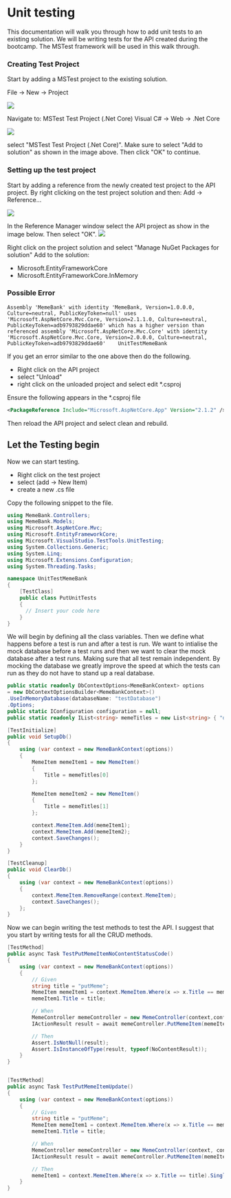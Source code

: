 # Unit testing

This documentation will walk you through how to add unit tests to an existing solution. We will be writing tests for the API created during the bootcamp. The MSTest framework will be used in this walk through.

### Creating Test Project
Start by adding a MSTest project to the existing solution.

File -> New -> Project

![](/images/creating-unit-test-project.png)


Navigate to: MSTest Test Project (.Net Core)
Visual C# -> Web -> .Net Core

![](/images/creating-MSunit-test-project-2.png)

select "MSTest Test Project (.Net Core)". Make sure to select "Add to solution" as shown in the image above. Then click "OK" to continue.

### Setting up the test project

Start by adding a reference from the newly created test project to the API project. By right clicking on the test project solution and then: Add -> Reference...

![](/images/add_reference.png)

In the Reference Manager window select the API project as show in the image below. Then select "OK".
![](/images/adding_reference.png)

Right click on the project solution and select "Manage NuGet Packages for solution"
Add to the solution:
* Microsoft.EntityFrameworkCore
* Microsoft.EntityFrameworkCore.InMemory

### Possible Error

```
Assembly 'MemeBank' with identity 'MemeBank, Version=1.0.0.0, Culture=neutral, PublicKeyToken=null' uses 'Microsoft.AspNetCore.Mvc.Core, Version=2.1.1.0, Culture=neutral, PublicKeyToken=adb9793829ddae60' which has a higher version than referenced assembly 'Microsoft.AspNetCore.Mvc.Core' with identity 'Microsoft.AspNetCore.Mvc.Core, Version=2.0.0.0, Culture=neutral, PublicKeyToken=adb9793829ddae60'	UnitTestMemeBank

```

If you get an error similar to the one above then do the following.
* Right click on the API project
* select "Unload"
* right click on the unloaded project and select edit \*.csproj

Ensure the following appears in the \*.csproj file

```xml
<PackageReference Include="Microsoft.AspNetCore.App" Version="2.1.2" />
```
Then reload the API project and select clean and rebuild.

## Let the Testing begin
Now we can start testing.
* Right click on the test project
* select (add -> New Item)
* create a new .cs file

Copy the following snippet to the file.

```csharp
using MemeBank.Controllers;
using MemeBank.Models;
using Microsoft.AspNetCore.Mvc;
using Microsoft.EntityFrameworkCore;
using Microsoft.VisualStudio.TestTools.UnitTesting;
using System.Collections.Generic;
using System.Linq;
using Microsoft.Extensions.Configuration;
using System.Threading.Tasks;

namespace UnitTestMemeBank
{
    [TestClass]
    public class PutUnitTests
    {
      // Insert your code here
    }
}
```
We will begin by defining all the class variables. Then we define what happens before a test is run and after a test is run. We want to intialise the mock database before a test runs and then we want to clear the mock database after a test runs. Making sure that all test remain independent. By mocking the database we greatly improve the speed at which the tests can run as they do not have to stand up a real database.
```csharp
public static readonly DbContextOptions<MemeBankContext> options
= new DbContextOptionsBuilder<MemeBankContext>()
.UseInMemoryDatabase(databaseName: "testDatabase")
.Options;
public static IConfiguration configuration = null;
public static readonly IList<string> memeTitles = new List<string> { "dankMeme", "dankerMeme" };

[TestInitialize]
public void SetupDb()
{
    using (var context = new MemeBankContext(options))
    {
        MemeItem memeItem1 = new MemeItem()
        {
            Title = memeTitles[0]
        };

        MemeItem memeItem2 = new MemeItem()
        {
            Title = memeTitles[1]
        };

        context.MemeItem.Add(memeItem1);
        context.MemeItem.Add(memeItem2);
        context.SaveChanges();
    }
}

[TestCleanup]
public void ClearDb()
{
    using (var context = new MemeBankContext(options))
    {
        context.MemeItem.RemoveRange(context.MemeItem);
        context.SaveChanges();
    };
}
```
Now we can begin writing the test methods to test the API. I suggest that you start by writing tests for all the CRUD methods.
```csharp
[TestMethod]
public async Task TestPutMemeItemNoContentStatusCode()
{
    using (var context = new MemeBankContext(options))
    {
        // Given
        string title = "putMeme";
        MemeItem memeItem1 = context.MemeItem.Where(x => x.Title == memeTitles[0]).Single();
        memeItem1.Title = title;

        // When
        MemeController memeController = new MemeController(context,configuration);
        IActionResult result = await memeController.PutMemeItem(memeItem1.Id, memeItem1) as IActionResult;

        // Then
        Assert.IsNotNull(result);
        Assert.IsInstanceOfType(result, typeof(NoContentResult));
    }
}
```
```csharp

[TestMethod]
public async Task TestPutMemeItemUpdate()
{
    using (var context = new MemeBankContext(options))
    {
        // Given
        string title = "putMeme";
        MemeItem memeItem1 = context.MemeItem.Where(x => x.Title == memeTitles[0]).Single();
        memeItem1.Title = title;

        // When
        MemeController memeController = new MemeController(context, configuration);
        IActionResult result = await memeController.PutMemeItem(memeItem1.Id, memeItem1) as IActionResult;

        // Then
        memeItem1 = context.MemeItem.Where(x => x.Title == title).Single();
    }
}
```
